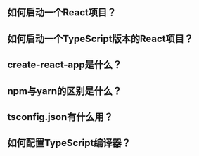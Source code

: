 ## 如何启动一个React项目？
## 如何启动一个TypeScript版本的React项目？
## create-react-app是什么？
## npm与yarn的区别是什么？
## tsconfig.json有什么用？
## 如何配置TypeScript编译器？